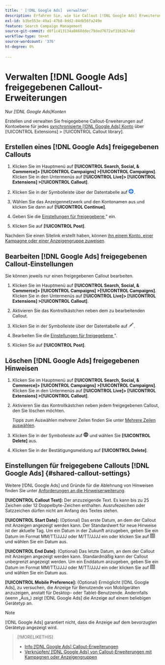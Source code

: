 ```yaml
---
title: ' [!DNL Google Ads]  verwalten'
description: Erfahren Sie, wie Sie Callout [!DNL Google Ads] Erweiterungen erstellen und verwalten.
exl-id: b1be553e-49a1-47b8-8dd2-84db56fa249e
feature: Search Campaign Management
source-git-commit: d0f1c413134a0868ddec79ded7672af316267edd
workflow-type: tm+mt
source-wordcount: '376'
ht-degree: 0%

---
```


# Verwalten [!DNL Google Ads] freigegebenen Callout-Erweiterungen

Nur *[!DNL Google Ads]Konten*

Erstellen und verwalten Sie freigegebene Callout-Erweiterungen auf Kontoebene für jedes [synchronisierte [!DNL Google Ads] Konto](/help/search-social-commerce/campaign-management/accounts/ad-network-account-about.md) über [!UICONTROL Extensions] > [!UICONTROL Callout library].

## Erstellen eines [!DNL Google Ads] freigegebenen Callouts

1. Klicken Sie im Hauptmenü auf **[!UICONTROL Search, Social, & Commerce]> [!UICONTROL Campaigns] >[!UICONTROL Campaigns]**. Klicken Sie in den Untermenüs auf **[!UICONTROL Live]> [!UICONTROL Extensions] >[!UICONTROL Callout]**.

1. Klicken Sie in der Symbolleiste über der Datentabelle auf ![Erstellen](/help/search-social-commerce/assets/add.png "Erstellen").

1. Wählen Sie das Anzeigennetzwerk und den Kontonamen aus und klicken Sie dann auf **[!UICONTROL Continue]**.

1. Geben Sie die [Einstellungen für freigegebene ](#shared-callout-settings)&quot; ein.

1. Klicken Sie auf **[!UICONTROL Post]**.

Nachdem Sie einen Sitelink erstellt haben, können [ ihn einem Konto, einer Kampagne oder einer Anzeigengruppe zuweisen](callout-extension-associate.md).

## Bearbeiten [!DNL Google Ads] freigegebenen Callout-Einstellungen

Sie können jeweils nur einen freigegebenen Callout bearbeiten.

1. Klicken Sie im Hauptmenü auf **[!UICONTROL Search, Social, & Commerce]> [!UICONTROL Campaigns] >[!UICONTROL Campaigns]**. Klicken Sie in den Untermenüs auf **[!UICONTROL Live]> [!UICONTROL Extensions] >[!UICONTROL Callout]**.

1. Aktivieren Sie das Kontrollkästchen neben dem zu bearbeitenden Callout.

1. Klicken Sie in der Symbolleiste über der Datentabelle auf ![Bearbeiten](/help/search-social-commerce/assets/edit.png "Bearbeiten").

1. Bearbeiten Sie die [Einstellungen für freigegebene ](#shared-callout-settings)&quot;.

1. Klicken Sie auf **[!UICONTROL Post]**.

## Löschen [!DNL Google Ads] freigegebenen Hinweisen

1. Klicken Sie im Hauptmenü auf **[!UICONTROL Search, Social, & Commerce]> [!UICONTROL Campaigns] >[!UICONTROL Campaigns]**. Klicken Sie in den Untermenüs auf **[!UICONTROL Live]> [!UICONTROL Extensions] >[!UICONTROL Callout]**.

1. Aktivieren Sie das Kontrollkästchen neben jedem freigegebenen Callout, den Sie löschen möchten.

   Tipps zum Auswählen mehrerer Zeilen finden Sie unter [Mehrere Zeilen auswählen](/help/search-social-commerce/common-tasks/navigation-editing-selection/multiple-rows-select.md).

1. Klicken Sie in der Symbolleiste auf ![Mehr](/help/search-social-commerce/assets/more.png "Mehr") und wählen Sie **[!UICONTROL Delete]** aus.

1. Klicken Sie in der Bestätigungsmeldung auf **[!UICONTROL Delete]**.

## Einstellungen für freigegebene Callouts [!DNL Google Ads] {#shared-callout-settings}

Weitere [!DNL Google Ads] und Gründe für die Ablehnung von Hinweisen finden Sie unter [Anforderungen an die Hinweiserweiterung](https://support.google.com/adspolicy/answer/1054212).

**[!UICONTROL Callout Text]:** Der anzuzeigende Text. Es kann bis zu 25 Zeichen oder 12 Doppelbyte-Zeichen enthalten. Ausrufezeichen oder Satzzeichen dürfen nicht am Anfang des Textes stehen.

**[!UICONTROL Start Date]:** (Optional) Das erste Datum, an dem der Callout mit Anzeigen angezeigt werden kann. Der Standardwert für neue Hinweise ist der aktuelle Tag. Um ein Datum in der Zukunft anzugeben, geben Sie ein Datum im Format MM/TT/JJJJ oder M/TT/JJJJ ein oder klicken Sie auf ![Kalender](/help/search-social-commerce/assets/calendar.png "Kalender") und wählen Sie ein Datum aus.

**[!UICONTROL End Date]:** (Optional) Das letzte Datum, an dem der Callout mit Anzeigen angezeigt werden kann. Standardmäßig kann der Callout unbegrenzt angezeigt werden. Um ein Enddatum anzugeben, geben Sie ein Datum im Format MM/TT/JJJJ oder M/TT/JJJJ ein oder klicken Sie auf ![Kalender](/help/search-social-commerce/assets/calendar.png "Kalender") und wählen Sie ein Datum aus.

**[!UICONTROL Mobile Preference]:** (Optional) Ermöglicht [!DNL Google Ads], zu versuchen, die Anzeige für Benutzende von Mobilgeräten anzuzeigen, anstatt für Desktop- oder Tablet-Benutzende. Andernfalls (wenn „Aus„) zeigt [!DNL Google Ads] die Anzeige auf einem beliebigen Gerätetyp an.

>[!NOTE]
>
>[!DNL Google Ads] garantiert nicht, dass die Anzeige auf dem bevorzugten Gerätetyp angezeigt wird.

>[!MORELIKETHIS]
>
>* [Info [!DNL Google Ads] Callout-Erweiterungen](callout-extension-about.md)
>* [Verknüpfen/ [!DNL Google Ads]  von Callout-Erweiterungen mit Kampagnen oder Anzeigengruppen](callout-extension-associate.md)
